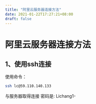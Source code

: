 ```yaml
---
title: "阿里云服务器连接方法"
date: 2021-01-22T17:27:21+08:00
draft: false
---
```

# 阿里云服务器连接方法

## 1、使用ssh连接 

使用命令：
```bash
ssh lc@59.110.140.133
```
与服务器取得连接
密码是: Lichang1-
